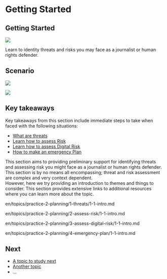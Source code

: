 # Getting Started
## Getting Started

![](unit.png)

Learn to identity threats and risks you may face as a journalist or human rights defender.


## Scenario
![](scenario.png)

![](scenario.png)


## Key takeaways
Key takeaways from this section include immediate steps to take when faced with the following situations:
* [What are threats](en/topics/practice-2-planning/1-threats/1-intro.md)
* [Learn how to assess Risk](en/topics/practice-2-planning/2-assess-risk/1-intro.md)
* [Learn how to assess Digital Risk](en/topics/practice-2-planning/3-assess-digital-risk/1-intro-hrd.md)
* [How to make an emergency Plan](en/topics/practice-2-planning/4-emergency-plan/1-intro.md)




This section aims to providing preliminary support for identifying threats and assessing risk you might face as a journalist or human rights defender. This section is by no means all encompassing; threat and risk assessment are complex and very context dependent.
<br>
However, here we try providing an introduction to themes and things to consider. This section provides extensive links to additional resources where you can learn more about the topic.

en/topics/practice-2-planning/1-threats/1-1-intro.md

en/topics/practice-2-planning/2-assess-risk/1-1-intro.md

en/topics/practice-2-planning/3-assess-digital-risk/1-1-intro.md

en/topics/practice-2-planning/4-emergency-plan/1-1-intro.md


## Next
 * [A topic to study next](en/topics/_topic/_unit/index.md)
 * [Another topic](en/topics/_topic/_unit/index.md)
 * ...

